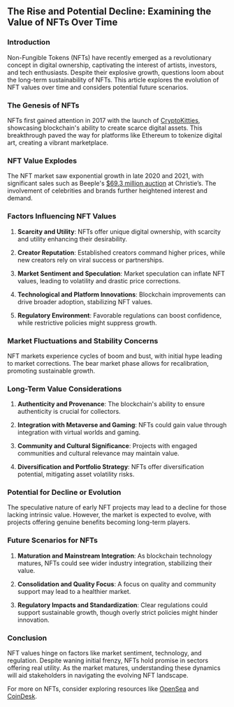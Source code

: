 ## The Rise and Potential Decline: Examining the Value of NFTs Over Time

### Introduction

Non-Fungible Tokens (NFTs) have recently emerged as a revolutionary concept in digital ownership, captivating the interest of artists, investors, and tech enthusiasts. Despite their explosive growth, questions loom about the long-term sustainability of NFTs. This article explores the evolution of NFT values over time and considers potential future scenarios.

### The Genesis of NFTs

NFTs first gained attention in 2017 with the launch of [CryptoKitties](https://www.cryptokitties.co/), showcasing blockchain's ability to create scarce digital assets. This breakthrough paved the way for platforms like Ethereum to tokenize digital art, creating a vibrant marketplace.

### NFT Value Explodes

The NFT market saw exponential growth in late 2020 and 2021, with significant sales such as Beeple's [$69.3 million auction](https://www.christies.com/en/lot/lot-6344822) at Christie’s. The involvement of celebrities and brands further heightened interest and demand.

### Factors Influencing NFT Values

1. **Scarcity and Utility**: NFTs offer unique digital ownership, with scarcity and utility enhancing their desirability.
   
2. **Creator Reputation**: Established creators command higher prices, while new creators rely on viral success or partnerships.
   
3. **Market Sentiment and Speculation**: Market speculation can inflate NFT values, leading to volatility and drastic price corrections.
   
4. **Technological and Platform Innovations**: Blockchain improvements can drive broader adoption, stabilizing NFT values.
   
5. **Regulatory Environment**: Favorable regulations can boost confidence, while restrictive policies might suppress growth.

### Market Fluctuations and Stability Concerns

NFT markets experience cycles of boom and bust, with initial hype leading to market corrections. The bear market phase allows for recalibration, promoting sustainable growth.

### Long-Term Value Considerations

1. **Authenticity and Provenance**: The blockchain's ability to ensure authenticity is crucial for collectors.
   
2. **Integration with Metaverse and Gaming**: NFTs could gain value through integration with virtual worlds and gaming.
   
3. **Community and Cultural Significance**: Projects with engaged communities and cultural relevance may maintain value.
   
4. **Diversification and Portfolio Strategy**: NFTs offer diversification potential, mitigating asset volatility risks.

### Potential for Decline or Evolution

The speculative nature of early NFT projects may lead to a decline for those lacking intrinsic value. However, the market is expected to evolve, with projects offering genuine benefits becoming long-term players.

### Future Scenarios for NFTs

1. **Maturation and Mainstream Integration**: As blockchain technology matures, NFTs could see wider industry integration, stabilizing their value.
   
2. **Consolidation and Quality Focus**: A focus on quality and community support may lead to a healthier market.
   
3. **Regulatory Impacts and Standardization**: Clear regulations could support sustainable growth, though overly strict policies might hinder innovation.

### Conclusion

NFT values hinge on factors like market sentiment, technology, and regulation. Despite waning initial frenzy, NFTs hold promise in sectors offering real utility. As the market matures, understanding these dynamics will aid stakeholders in navigating the evolving NFT landscape. 

For more on NFTs, consider exploring resources like [OpenSea](https://opensea.io/) and [CoinDesk](https://www.coindesk.com/learn/nfts/).